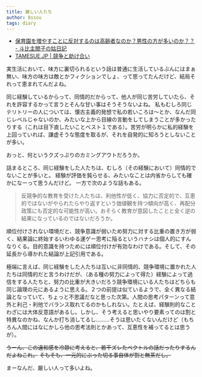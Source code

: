 ```yaml
---
title: 厳しい人たち
author: 8ssou
tags: diary
---
```


* [保育園を増やすことに反対するのは高齢者なのか？男性の方が多いのか？？ - 斗比主閲子の姑日記](http://topisyu.hatenablog.com/entry/lack_of_nursery_school)
* [TAMESUE.JP | 競争と助け合い](http://tamesue.jp/blog/archives/think/20150314)

実生活において、味方に裏切られるという話は普通に生活しているぶんにはまぁ無い、味方の味方は敵とかフィクションでしょ、って思ってたんだけど、結局それって恵まれてんだよね。

同じ経験しているからって、同情的だからって、他人が同じ苦労していたら、それを許容するかって言うとそんな甘い事はそうそうないよね。
私もむしろ同じテリトリーの人については、懐古主義的発想で私の若いころは～とか、なんだ同じレベルじゃないのか、みたいな上から目線の言動をしてしまうことが多かったりする（これは目下直したいことベスト１である）。苦労が明らかに私的経験を上回っていれば、謙虚そうな態度を取るが、それを自発的に知ろうとしないことが多い。

おっと、何というクズっぷりのカミングアウトだろうか。

詰まるところ、同じ経験をした人たちは、むしろ（その経験において）同情的でないことが多いと。
経験が評価を鈍らせる、みたいなことは内省からしても確かになーって思うんだけど。
一方で次のような話もある。

> 反競争的な教育を受けた人たちは、利他性が低く、協力に否定的で、互恵的ではないがやられたらやり返すという価値観を持つ傾向が高く、再配分政策にも否定的な可能性が高い。おそらく教育が意図したことと全く逆の結果になっているのではないだろうか。

順位付けされない環境だと、競争意識が弱いため努力に対する比重の置き方が弱く、結果論に終始するいわゆる運ゲー思考に陥るというハナシは個人的にすんなりくる。目的意識を持つためには順位付けが有効なわけである。そして、その延長から導かれた結論が上記引用である。

極端に言えば、同じ経験をした人たちは互いに非同情的、競争環境に置かれた人たちは同情的だと言うわけだが、（ある種の努力によって得た）経験によって過信をする人たちと、努力の比重が大きいだろう競争環境にいる人たちはどちらも同じ論理の元にあるように思える。２つの前提は似ているようで、全く異なる結論となっていて、ちょっと不思議だなと思った次第。人間の思考パターンって意外と利己・利他でバランス取れてるのかもしれない。たとえば、経験則的なことわざには大体反意語があるし。しかし、そう考えると思いやり要素ってのは割と特異なのかね、なんか打ち消してるし………そうは思いたくないんだけど（もちろん人間にはなにかしら他の思考法則とかあって、互恵性を補ってるとは思うが）。

~~うーん、この違和感を冷静に考えると、若干ズレたベクトルの話だったりするんだよねこれ。~~
~~そもそも、一元的にぶった切る事自体が割と無茶だし。~~

まーなんだ、厳しい人って多いよね。
